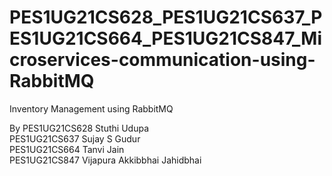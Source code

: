 # PES1UG21CS628_PES1UG21CS637_PES1UG21CS664_PES1UG21CS847_Microservices-communication-using-RabbitMQ
Inventory Management using RabbitMQ

By
  PES1UG21CS628 Stuthi Udupa
 <br> PES1UG21CS637 Sujay S Gudur
 <br> PES1UG21CS664 Tanvi Jain
 <br> PES1UG21CS847 Vijapura Akkibbhai Jahidbhai
